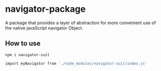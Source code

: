 # navigator-package

A package that provides a layer of abstraction for more convenient use of the native javaScript navigator Object.

## How to use

```
npm i navigator-suit
```

```bash
import myNavigator from './node_modules/navigator-suit/index.js'

```
